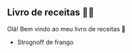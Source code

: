 ## **Livro de receitas :man_cook:**

Olá! Bem vindo ao meu livro de receitas :wave:

- Strognoff de frango

